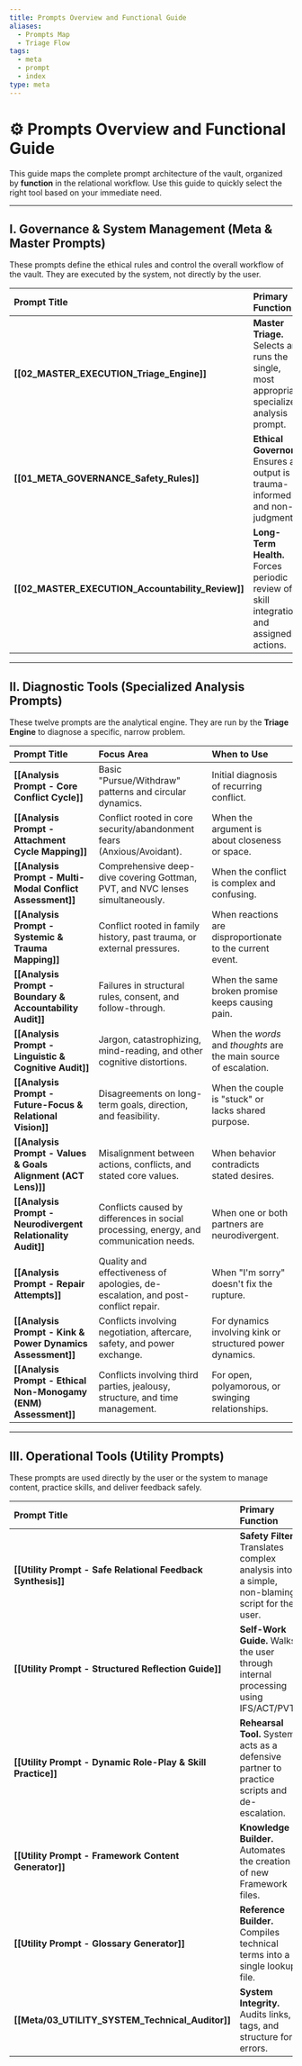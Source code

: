 ```yaml
---
title: Prompts Overview and Functional Guide
aliases:
  - Prompts Map
  - Triage Flow
tags:
  - meta
  - prompt
  - index
type: meta
---
```


<!-- @format -->

# ⚙️ Prompts Overview and Functional Guide

This guide maps the complete prompt architecture of the vault, organized by **function** in the relational workflow. Use this guide to quickly select the right tool based on your immediate need.

---

## I. Governance & System Management (Meta & Master Prompts)

These prompts define the ethical rules and control the overall workflow of the vault. They are executed by the system, not directly by the user.

| Prompt Title                                      | Primary Function                                                                              | Workflow Stage        |
| :------------------------------------------------ | :-------------------------------------------------------------------------------------------- | :-------------------- |
| **[[02_MASTER_EXECUTION_Triage_Engine]]**         | **Master Triage.** Selects and runs the single, most appropriate specialized analysis prompt. | Execution Start       |
| **[[01_META_GOVERNANCE_Safety_Rules]]**           | **Ethical Governor.** Ensures all output is trauma-informed and non-judgmental.               | Continuous Constraint |
| **[[02_MASTER_EXECUTION_Accountability_Review]]** | **Long-Term Health.** Forces periodic review of skill integration and assigned actions.       | Maintenance/Review    |

---

## II. Diagnostic Tools (Specialized Analysis Prompts)

These twelve prompts are the analytical engine. They are run by the **Triage Engine** to diagnose a specific, narrow problem.

| Prompt Title                                                    | Focus Area                                                                             | When to Use                                                        |
| :-------------------------------------------------------------- | :------------------------------------------------------------------------------------- | :----------------------------------------------------------------- |
| **[[Analysis Prompt - Core Conflict Cycle]]**                   | Basic "Pursue/Withdraw" patterns and circular dynamics.                                | Initial diagnosis of recurring conflict.                           |
| **[[Analysis Prompt - Attachment Cycle Mapping]]**              | Conflict rooted in core security/abandonment fears (Anxious/Avoidant).                 | When the argument is about closeness or space.                     |
| **[[Analysis Prompt - Multi-Modal Conflict Assessment]]**       | Comprehensive deep-dive covering Gottman, PVT, and NVC lenses simultaneously.          | When the conflict is complex and confusing.                        |
| **[[Analysis Prompt - Systemic & Trauma Mapping]]**             | Conflict rooted in family history, past trauma, or external pressures.                 | When reactions are disproportionate to the current event.          |
| **[[Analysis Prompt - Boundary & Accountability Audit]]**       | Failures in structural rules, consent, and follow-through.                             | When the same broken promise keeps causing pain.                   |
| **[[Analysis Prompt - Linguistic & Cognitive Audit]]**          | Jargon, catastrophizing, mind-reading, and other cognitive distortions.                | When the _words_ and _thoughts_ are the main source of escalation. |
| **[[Analysis Prompt - Future-Focus & Relational Vision]]**      | Disagreements on long-term goals, direction, and feasibility.                          | When the couple is "stuck" or lacks shared purpose.                |
| **[[Analysis Prompt - Values & Goals Alignment (ACT Lens)]]**   | Misalignment between actions, conflicts, and stated core values.                       | When behavior contradicts stated desires.                          |
| **[[Analysis Prompt - Neurodivergent Relationality Audit]]**    | Conflicts caused by differences in social processing, energy, and communication needs. | When one or both partners are neurodivergent.                      |
| **[[Analysis Prompt - Repair Attempts]]**                       | Quality and effectiveness of apologies, de-escalation, and post-conflict repair.       | When "I'm sorry" doesn't fix the rupture.                          |
| **[[Analysis Prompt - Kink & Power Dynamics Assessment]]**      | Conflicts involving negotiation, aftercare, safety, and power exchange.                | For dynamics involving kink or structured power dynamics.          |
| **[[Analysis Prompt - Ethical Non-Monogamy (ENM) Assessment]]** | Conflicts involving third parties, jealousy, structure, and time management.           | For open, polyamorous, or swinging relationships.                  |

---

## III. Operational Tools (Utility Prompts)

These prompts are used directly by the user or the system to manage content, practice skills, and deliver feedback safely.

| Prompt Title                                                | Primary Function                                                                               | Output/Action           |
| :---------------------------------------------------------- | :--------------------------------------------------------------------------------------------- | :---------------------- |
| **[[Utility Prompt - Safe Relational Feedback Synthesis]]** | **Safety Filter.** Translates complex analysis into a simple, non-blaming script for the user. | 3-Part Repair Script    |
| **[[Utility Prompt - Structured Reflection Guide]]**        | **Self-Work Guide.** Walks the user through internal processing using IFS/ACT/PVT.             | Structured Reflection   |
| **[[Utility Prompt - Dynamic Role-Play & Skill Practice]]** | **Rehearsal Tool.** System acts as a defensive partner to practice scripts and de-escalation.  | Iterative Role-Play     |
| **[[Utility Prompt - Framework Content Generator]]**        | **Knowledge Builder.** Automates the creation of new Framework files.                          | Vetted Markdown File    |
| **[[Utility Prompt - Glossary Generator]]**                 | **Reference Builder.** Compiles technical terms into a single lookup file.                     | `_GLOSSARY_OF_TERMS.md` |
| **[[Meta/03_UTILITY_SYSTEM_Technical_Auditor]]**            | **System Integrity.** Audits links, tags, and structure for errors.                            | Maintenance Report      |
